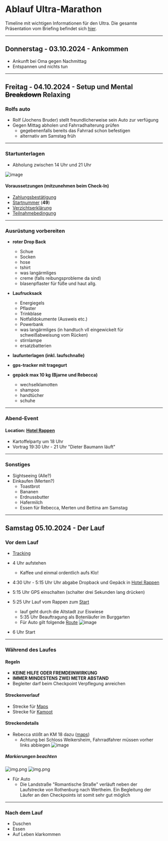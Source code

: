 # Ablauf Ultra-Marathon

Timeline mit wichtigen Informationen für den Ultra.
Die gesamte Präsentation vom Briefing befindet sich [hier](./Briefing.pdf).

<hr>

## Donnerstag - 03.10.2024 - Ankommen

- Ankunft bei Oma gegen Nachmittag
- Entspannen und nichts tun

<hr>

## Freitag - 04.10.2024 - Setup und Mental ~~Breakdown~~ **Relaxing**

### Rolfs auto

- Rolf (Jochens Bruder) stellt freundlicherweise sein Auto zur verfügung
- Gegen Mittag abholen und Fahrradhalterung prüfen
    - gegebenenfalls bereits das Fahrrad schon befestigen
    - alternativ am Samstag früh

<hr>

### Startunterlagen

- Abholung zwischen 14 Uhr und 21 Uhr

![image](./StartunterlagenOrt.png)

#### Voraussetzungen (mitzunehmen beim Check-In)

- [Zahlungsbestätigung](./Zahlungsbestaetigung.pdf)
- [Startnummer](./Teilnehmerliste%202024%20Taubertal%20100.pdf) (**49**)
- [Verzichtserklärung](./Verzichtserklärung%20und%20Haftungsfreistellung%20VuH.pdf)
- [Teilnahmebedingung](./Teilnahmebedingungen%20TB.pdf)

<hr>

### Ausrüstung vorbereiten

- **roter Drop Back**
    - Schue
    - Socken
    - hose
    - tshirt
    - was langärmliges
    - creme (falls reibungsprobleme da sind)
    - blasenpflaster für füße und haut allg.


- **Laufrucksack**
    - Energiegels
    - Pflaster
    - Trinkblase
    - Notfalldokumente (Ausweis etc.)
    - Powerbank
    - was langärmliges (in handtuch vll eingewickelt für schweißabweisung vom Rücken)
    - stirnlampe
    - ersatzbatterien


- **laufunterlagen (inkl. laufschnalle)**


- **gps-tracker mit tragegurt**


- **gepäck max 10 kg (Bjarne und Rebecca)**
    - wechselklamotten
    - shampoo
    - handtücher
    - schuhe

<hr>

### Abend-Event

#### Location: [Hotel Rappen](https://maps.app.goo.gl/DHtS3cArkF6CneBU8)

- Kartoffelparty um 18 Uhr
- Vortrag 19:30 Uhr - 21 Uhr "Dieter Baumann läuft"

<hr>

### Sonstiges

- Sightseeing (Alle?)
- Einkaufen (Merten?)
    - Toastbrot
    - Bananen
    - Erdnussbutter
    - Hafermilch
    - Essen für Rebecca, Merten und Bettina am Samstag

<hr>

## Samstag 05.10.2024 - Der Lauf

### Vor dem Lauf

- [Tracking](https://www.geotracks.co.uk/live/Taubertal100-2024)
- 4 Uhr aufstehen
    - Kaffee und einmal ordentlich aufs Klo!
- 4:30 Uhr - 5:15 Uhr Uhr abgabe Dropback und Gepäck in [Hotel Rappen](https://maps.app.goo.gl/DHtS3cArkF6CneBU8)
- 5:15 Uhr GPS einschalten (schalter drei Sekunden lang drücken)
- 5:25 Uhr Lauf vom Rappen zum [Start](https://maps.app.goo.gl/jucyVvo7TbkiAyTm9)
    - lauf geht durch die Altstadt zur Eiswiese
    - 5:35 Uhr Beauftragung als Botenläufer im Burggarten
    - Für Auto gilt folgende [Route](https://maps.app.goo.gl/TSbAaAiy3gDURFGW6)
      ![image](./AnfahrtAutoZumStart.png)


- 6 Uhr Start

<hr>

### Während des Laufes

#### Regeln

- **KEINE HILFE ODER FREMDEINWIRKUNG**
- **IMMER MINDESTENS ZWEI METER ABSTAND**
- Begleiter darf beim Checkpoint Verpflegung anreichen

#### Streckenverlauf

- Strecke
  für [Maps](https://www.google.com/maps/d/viewer?mid=1q6d6qUg0AwhIK_OyF-TyUw848k6brwWA&ll=49.72055058472038%2C9.840644679976238&z=10)
- Strecke für [Kamoot](https://www.komoot.com/de-de/tour/374784632)

#### Streckendetails

- Rebecca stößt an KM 18 dazu ([maps](https://maps.app.goo.gl/DgcJyYyvfDY6uMnR8))
    - Achtung bei Schloss Weikersheim, Fahrradfahrer müssen vorher links
      abbiegen
      ![image](./RadfahrerSchlossWeikersheim.png)

##### Markierungen beachten

![img.png](MarkierungBeispielKM.png)
![img.png](MarkierungBeispielAbbiegung.png)

- Für Auto
    - Die Landstraße "Romantische Straße" verläuft neben der Laufstrecke von Rothenburg nach Wertheim. Ein Begleitung
      der
      Läufer an den Checkpoints ist somit sehr gut möglich

<hr>

### Nach dem Lauf

- Duschen
- Essen
- Auf Leben klarkommen
